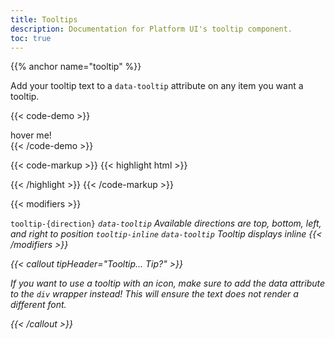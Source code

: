 ```yaml
---
title: Tooltips
description: Documentation for Platform UI's tooltip component.
toc: true
---
```


{{% anchor name="tooltip" %}}

Add your tooltip text to a `data-tooltip` attribute on any item you want a tooltip.

{{< code-demo >}}
<div data-tooltip="Here is a tooltip!">hover me!</div>
{{< /code-demo >}}

{{< code-markup >}}
{{< highlight html >}}
<div data-tooltip="Tooltip goes here!">
  <!-- Content goes here! -->
</div>
{{< /highlight >}}
{{< /code-markup >}}

{{< modifiers >}}
<tr>
  <td data-label="Base">
    <code>tooltip-{direction}</code>
  </td>
  <td data-label="Modifier">
    <i class="pi-ban" aria-hidden="true">
  </td>
  <td data-label="Secondary Modifier">
    <i class="pi-ban" aria-hidden="true"></i>
  </td>
  <td data-label="Data Attribute">
    <code>data-tooltip</code>
  </td>
  <td data-label="Behavior">
    Available directions are top, bottom, left, and right to position
  </td>
</tr>
<tr>
  <td data-label="Base">
    <code>tooltip-inline</code>
  </td>
  <td data-label="Modifier">
    <i class="pi-ban" aria-hidden="true"></i>
  </td>
  <td data-label="Secondary Modifier">
    <i class="pi-ban" aria-hidden="true"></i>
  </td>
  <td data-label="Data Attribute">
    <code>data-tooltip</code>
  </td>
  <td data-label="Behavior">
    Tooltip displays inline
  </td>
</tr>
{{< /modifiers >}}

{{< callout tipHeader="Tooltip... Tip?" >}}
  <p>If you want to use a tooltip with an icon, make sure to add the data attribute to the <code>div</code> wrapper instead! This will ensure the text does not render a different font.</p>
{{< /callout >}}